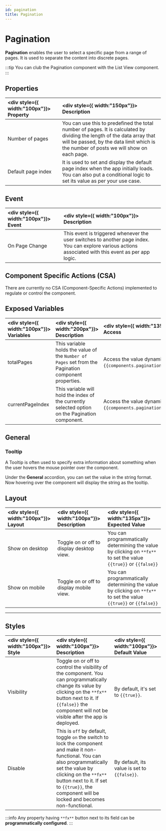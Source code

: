 ```yaml
---
id: pagination
title: Pagination
---
```

# Pagination

**Pagination** enables the user to select a specific page from a range of pages. It is used to separate the content into discrete pages.

:::tip
You can club the Pagination component with the List View component.
:::

<div style={{paddingTop:'24px'}}>

## Properties

| <div style={{ width:"100px"}}> Property </div> | <div style={{ width:"150px"}}> Description </div> | 
|:------------ |:-------------|
| Number of pages | You can use this to predefined the total number of pages. It is calculated by dividing the length of the data array that will be passed, by the data limit which is the number of posts we will show on each page. |
| Default page index | It is used to set and display the default page index when the app initially loads. You can also put a conditional logic to set its value as per your use case. |

</div>

<div style={{paddingTop:'24px'}}>

## Event 

| <div style={{ width:"100px"}}> Event </div> | <div style={{ width:"100px"}}> Description </div> |
|:------------------|:---------------------|
| On Page Change | This event is triggered whenever the user switches to another page index. You can explore various actions associated with this event as per app logic. |

</div>

<div style={{paddingTop:'24px'}}>

## Component Specific Actions (CSA)

There are currently no CSA (Component-Specific Actions) implemented to regulate or control the component.

</div>

<div style={{paddingTop:'24px'}}>

## Exposed Variables

| <div style={{ width:"100px"}}> Variables </div> | <div style={{ width:"200px"}}> Description </div> | <div style={{ width:"135px"}}> How To Access </div>|
|:----------- |:----------- |:--------- |
| totalPages | This variable holds the value of the `Number of Pages` set from the Pagination component properties. | Access the value dynamically using JS: `{{components.pagination1.totalPages}}`. |
| currentPageIndex | This variable will hold the index of the currently selected option on the Pagination component. | Access the value dynamically using JS: `{{components.pagination1.currentPageIndex}}`. |

</div>

<div style={{paddingTop:'24px'}}>

## General
### Tooltip

A Tooltip is often used to specify extra information about something when the user hovers the mouse pointer over the component.

Under the <b>General</b> accordion, you can set the value in the string format. Now hovering over the component will display the string as the tooltip.

</div>

<div style={{paddingTop:'24px'}}>

## Layout

| <div style={{ width:"100px"}}> Layout </div> | <div style={{ width:"100px"}}> Description </div> | <div style={{ width:"135px"}}> Expected Value </div> |
|:--------------- |:----------------------------------------- | :------------------------------------------------------------------------------------------------------------- |
| Show on desktop | Toggle on or off to display desktop view. | You can programmatically determining the value by clicking on `**fx**` to set the value `{{true}}` or `{{false}}` |
| Show on mobile  | Toggle on or off to display mobile view.  | You can programmatically determining the value by clicking on `**fx**` to set the value `{{true}}` or `{{false}}` |

</div>

<div style={{paddingTop:'24px'}}>

---

## Styles

| <div style={{ width:"100px"}}> Style </div> | <div style={{ width:"100px"}}>  Description </div> | <div style={{ width:"100px"}}> Default Value </div> |
|:------------ |:-------------|:--------- |
| Visibility | Toggle on or off to control the visibility of the component. You can programmatically change its value by clicking on the `**fx**` button next to it. If `{{false}}` the component will not be visible after the app is deployed. | By default, it's set to `{{true}}`. |
| Disable | This is `off` by default, toggle `on` the switch to lock the component and make it non-functional. You can also programmatically set the value by clicking on the `**fx**` button next to it. If set to `{{true}}`, the component will be locked and becomes non-functional. | By default, its value is set to `{{false}}`. |

:::info
Any property having `**fx**` button next to its field can be **programmatically configured**.
:::

</div>
